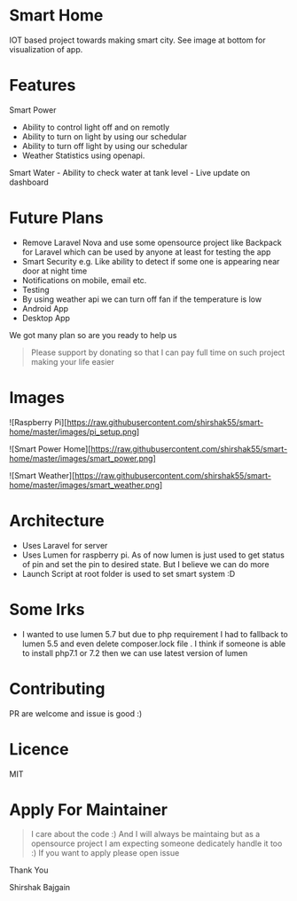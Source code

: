 # Smart Home
IOT based project towards making smart city. See image at bottom for visualization of app.

# Features
Smart Power
  - Ability to control light off and on remotly
  - Ability to turn on light by using our schedular
  - Ability to turn off light by using our schedular
  - Weather Statistics using openapi. 
  
Smart Water
    - Ability to check water at tank level
    - Live update on dashboard
    
# Future Plans
- Remove Laravel Nova and use some opensource project like Backpack for Laravel which can be used by anyone at least for testing the app
- Smart Security e.g. Like ability to detect if some one is appearing near door at night time
- Notifications on mobile, email etc.
- Testing
- By using weather api we can turn off fan if the temperature is low 
- Android App
- Desktop App

We got many plan so are you ready to help us 


> Please support by donating so that I can pay full time on such project making your life easier

# Images

![Raspberry Pi][https://raw.githubusercontent.com/shirshak55/smart-home/master/images/pi_setup.png]

![Smart Power Home][https://raw.githubusercontent.com/shirshak55/smart-home/master/images/smart_power.png]

![Smart Weather][https://raw.githubusercontent.com/shirshak55/smart-home/master/images/smart_weather.png]

# Architecture
- Uses Laravel for server
- Uses Lumen for raspberry pi. As of now lumen is just used to get status of pin and set the pin to desired state. But I believe we can do more  
- Launch Script at root folder is used to set smart system :D

# Some Irks
- I wanted to use lumen 5.7 but due to php requirement I had to fallback to lumen 5.5 and even delete composer.lock file . I think if someone is able to install php7.1 or 7.2 then we can use latest version of lumen
# Contributing
PR are welcome and issue is good :)

# Licence
MIT

# Apply For Maintainer
> I care about the code :) And I will always be maintaing but as a opensource project I am expecting someone dedicately handle it too :) If you want to apply please open issue

Thank You

Shirshak Bajgain
